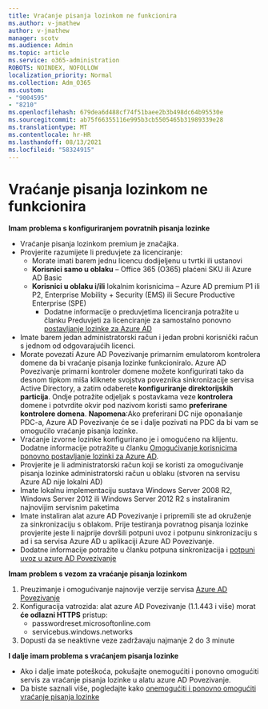 ```yaml
---
title: Vraćanje pisanja lozinkom ne funkcionira
ms.author: v-jmathew
author: v-jmathew
manager: scotv
ms.audience: Admin
ms.topic: article
ms.service: o365-administration
ROBOTS: NOINDEX, NOFOLLOW
localization_priority: Normal
ms.collection: Adm_O365
ms.custom:
- "9004595"
- "8210"
ms.openlocfilehash: 679dea6d488cf74f51baee2b3b498dc64b95530e
ms.sourcegitcommit: ab75f66355116e995b3cb5505465b31989339e28
ms.translationtype: MT
ms.contentlocale: hr-HR
ms.lasthandoff: 08/13/2021
ms.locfileid: "58324915"
---
```

# <a name="password-writeback-is-not-working"></a>Vraćanje pisanja lozinkom ne funkcionira

**Imam problema s konfiguriranjem povratnih pisanja lozinke**

- Vraćanje pisanja lozinkom premium je značajka.
- Provjerite razumijete li preduvjete za licenciranje:
  - Morate imati barem jednu licencu dodijeljenu u tvrtki ili ustanovi
  - **Korisnici samo u oblaku** – Office 365 (O365) plaćeni SKU ili Azure AD Basic
  - **Korisnici u oblaku i/ili** lokalnim korisnicima – Azure AD premium P1 ili P2, Enterprise Mobility + Security (EMS) ili Secure Productive Enterprise (SPE)
    - Dodatne informacije o preduvjetima licenciranja potražite u članku Preduvjeti za licenciranje za samostalno ponovno [postavljanje lozinke za Azure AD](https://docs.microsoft.com/azure/active-directory/active-directory-passwords-licensing)
- Imate barem jedan administratorski račun i jedan probni korisnički račun s jednom od odgovarajućih licenci.
- Morate povezati Azure AD Povezivanje primarnim emulatorom kontrolera domene da bi vraćanje pisanja lozinke funkcioniralo. Azure AD Povezivanje primarni kontroler domene možete konfigurirati tako da  desnom tipkom miša kliknete svojstva poveznika sinkronizacije servisa Active Directory, a zatim odaberete **konfiguriranje direktorijskih particija**. Ondje potražite odjeljak s postavkama veze **kontrolera** domene i potvrdite okvir pod nazivom koristi samo **preferirane kontrolere domena**.
    **Napomena**:Ako preferirani DC nije oponašanje PDC-a, Azure AD Povezivanje će se i dalje pozivati na PDC da bi vam se omogućilo vraćanje pisanja lozinke.
- Vraćanje izvorne lozinke konfigurirano je i omogućeno na klijentu. Dodatne informacije potražite u članku [Omogućivanje korisnicima ponovno postavljanje lozinki za Azure AD](https://docs.microsoft.com/azure/active-directory/active-directory-passwords-getting-started).
- Provjerite je li administratorski račun koji se koristi za omogućivanje pisanja lozinke administratorski račun u oblaku (stvoren na servisu Azure AD nije lokalni AD)
- Imate lokalnu implementaciju sustava Windows Server 2008 R2, Windows Server 2012 ili Windows Server 2012 R2 s instaliranim najnovijim servisnim paketima
- Imate instaliran alat azure AD Povezivanje i pripremili ste ad okruženje za sinkronizaciju s oblakom. Prije testiranja povratnog pisanja lozinke provjerite jeste li najprije dovršili potpuni uvoz i potpunu sinkronizaciju s ad i sa servisa Azure AD u aplikaciji Azure AD Povezivanje.
- Dodatne informacije potražite u članku potpuna sinkronizacija i [potpuni uvoz u azure AD Povezivanje](https://docs.microsoft.com/azure/active-directory/connect/active-directory-aadconnectsync-operations)

**Imam problem s vezom za vraćanje pisanja lozinkom**

1. Preuzimanje i omogućivanje najnovije verzije servisa [Azure AD Povezivanje](https://www.microsoft.com/download/details.aspx?id=47594)
2. Konfiguracija vatrozida: alat azure AD Povezivanje (1.1.443 i više) morat **će odlazni HTTPS** pristup:
    - passwordreset.microsoftonline.com
    - servicebus.windows.networks
3. Dopusti da se neaktivne veze zadržavaju najmanje 2 do 3 minute

**I dalje imam problema s vraćanjem pisanja lozinke**

- Ako i dalje imate poteškoća, pokušajte onemogućiti i ponovno omogućiti servis za vraćanje pisanja lozinke u alatu azure AD Povezivanje.
- Da biste saznali više, pogledajte kako [onemogućiti i ponovno omogućiti vraćanje pisanja lozinke](https://docs.microsoft.com/azure/active-directory/active-directory-passwords-troubleshoot)
